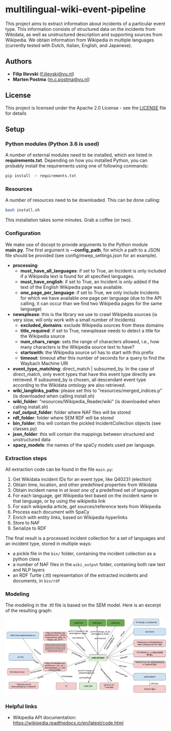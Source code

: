 # multilingual-wiki-event-pipeline

This project aims to extract information about incidents of a particular event type. 
This information consists of structured data on the incidents from Wikidata, as well as unstructured description and supporting sources from Wikipedia. 
We obtain information from Wikipedia in multiple languages (currently tested with Dutch, Italian, English, and Japanese).

## Authors
* **Filip Ilievski** (f.ilievski@vu.nl)
* **Marten Postma** (m.c.postma@vu.nl)

## License
This project is licensed under the Apache 2.0 License - see the [LICENSE](LICENSE) file for details

## Setup

### Python modules (Python 3.6 is used)
A number of external modules need to be installed, which are listed in **requirements.txt**.
Depending on how you installed Python, you can probably install the requirements using one of following commands:
```bash
pip install -r requirements.txt
```

### Resources
A number of resources need to be downloaded. This can be done calling:
```bash
bash install.sh
```

This installation takes some minutes. Grab a coffee (or two).

### Configuration

We make use of docopt to provide arguments to the Python module **main.py**.
The first argument is **--config_path**, for which a path to a JSON file should be provided (see config/mwep_settings.json for an example).
* **processing**:
    * **must_have_all_languages**: if set to True, an Incident is only included if a Wikipedia text is found for all specified languages.
    * **must_have_english**: if set to True, an Incident is only added if the text of the English Wikipedia page was available.
    * **one_page_per_language**: if set to True, we only include Incidents for which we have available one page per language (due to the API calling, it can occur than we find two Wikipedia pages for the same language) 
* **newsplease**: this is the library we use to crawl Wikipedia sources (is very slow, will only work with a small number of Incidents)
    * **excluded_domains**: exclude Wikipedia sources from these domains
    * **title_required**: if set to True, newsplease needs to detect a title for the Wikipedia source
    * **num_chars_range**: sets the range of characters allowed, i.e., how many characters is the Wikipedia source text to have?
    * **startswith**: the Wikipedia source url has to start with this prefix
    * **timeout**: timeout after this number of seconds for a query to find the Waybach Machine URI
* **event_type_matching**: direct_match | subsumed_by. In the case of direct_match, only event types that have this event type directly are retrieved. If subsumed_by is chosen, all descendant event type according to the Wikidata ontology are also retrieved.
* **wiki_langlinks_paths**: please set this to "resources/merged_indices.p" (is downloaded when calling install.sh)
* **wiki_folder**: "resources/Wikipedia_Reader/wiki" (is downloaded when calling install.sh)
* **naf_output_folder**: folder where NAF files will be stored
* **rdf_folder**: folder where SEM RDF will be stored
* **bin_folder**: this will contain the pickled IncidentCollection objects (see classes.py)
* **json_folder**: this will contain the mappings between structured and unstructured data
* **spacy_models**: the names of the spaCy models used per language.

### Extraction steps

All extraction code can be found in the file `main.py`:

1. Get Wikidata incident IDs for an event type, like Q40231 (election)
2. Obtain time, location, and other predefined properties from Wikidata
3. Obtain incident name in *at least one of* a predefined set of languages
4. For each language, get Wikipedia text based on the incident name in that language, or by using the wikipedia link
5. For each wikipedia article, get sources/reference texts from Wikipedia
6. Process each document with SpaCy
7. Enrich with entity links, based on Wikipedia hyperlinks
8. Store to NAF
9. Serialize to RDF

The final result is a processed incident collection for a set of languages and an incident type, stored in multiple ways:
* a pickle file in the `bin/` folder, containing the incident collection as a python class
* a number of NAF files in the `wiki_output` folder, containing both raw text and NLP layers
* an RDF Turtle (.ttl) representation of the extracted incidents and documents, in `bin/rdf`

### Modeling

The modeling in the .ttl file is based on the SEM model. Here is an excerpt of the resulting graph:

![Alt text](img/model.png?raw=true "Model")

### Helpful links

* Wikipedia API documentation:
https://wikipedia.readthedocs.io/en/latest/code.html
